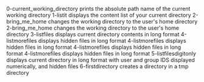 0-current_working_directory prints the absolute path name of the current working directory
1-listit displays the content list of your current directory
2-bring_me_home changes the working directory to the user's home directory
2-bring_me_home changes the working directory to the user's home directory
3-listfiles displays current directory contents in long format
4-listmorefiles displays hidden files in long format
4-listmorefiles displays hidden files in long format
4-listmorefiles displays hidden files in long format
4-listmorefiles displays hidden files in long format
5-listfilesdigitonly displays current directory in long format with user and group IDS displayed numerically, and hidden files
6-firstdirectory creates a directory in a tmp directory

